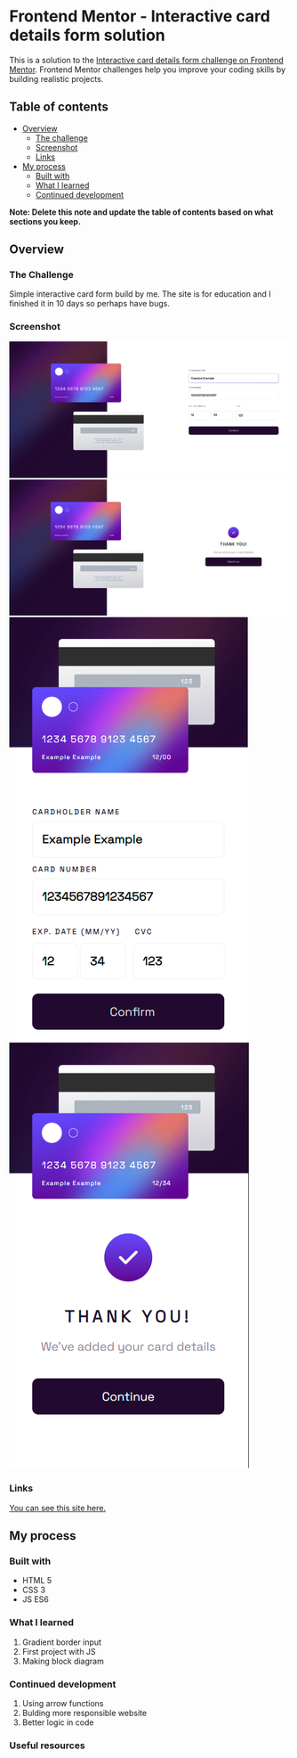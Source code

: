 # Frontend Mentor - Interactive card details form solution

This is a solution to the [Interactive card details form challenge on Frontend Mentor](https://www.frontendmentor.io/challenges/interactive-card-details-form-XpS8cKZDWw). Frontend Mentor challenges help you improve your coding skills by building realistic projects. 

## Table of contents

- [Overview](#overview)
  - [The challenge](#the-challenge)
  - [Screenshot](#screenshot)
  - [Links](#links)
- [My process](#my-process)
  - [Built with](#built-with)
  - [What I learned](#what-i-learned)
  - [Continued development](#continued-development)

**Note: Delete this note and update the table of contents based on what sections you keep.**

## Overview

### The Challenge

Simple interactive card form build by me. The site is for education and I finished it in 10 days so perhaps have bugs.  

### Screenshot

![Alt text](screenshots/desktop-form.png)
![Alt text](screenshots/desktop-after-sended.png)
![Alt text](screenshots/mobile-form.png)
![Alt text](screenshots/mobile-after-sended.png)

### Links

 [You can see this site here.](https://lukaszstepien-code.github.io/Interactive-Card-Form/)

## My process

### Built with

- HTML 5
- CSS 3
- JS ES6

### What I learned

1. Gradient border input
2. First project with JS
3. Making block diagram

### Continued development

1. Using arrow functions
2. Bulding more responsible website
3. Better logic in  code

### Useful resources

